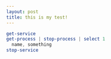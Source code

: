 ```yaml
---
layout: post
title: this is my test!
---
```


``` powershell
get-service
get-process | stop-process | select 1
  name, something
stop-service
```


